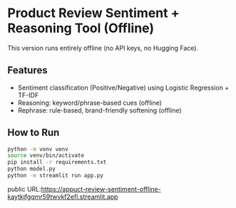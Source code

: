 # Product Review Sentiment + Reasoning Tool (Offline)

This version runs entirely offline (no API keys, no Hugging Face).

## Features
- Sentiment classification (Positive/Negative) using Logistic Regression + TF-IDF
- Reasoning: keyword/phrase-based cues (offline)
- Rephrase: rule-based, brand-friendly softening (offline)

## How to Run
```bash
python -m venv venv
source venv/bin/activate
pip install -r requirements.txt
python model.py
python -m streamlit run app.py
```


public URL:https://appuct-review-sentiment-offline-kaytkjfgqmr59twvkf2efi.streamlit.app
